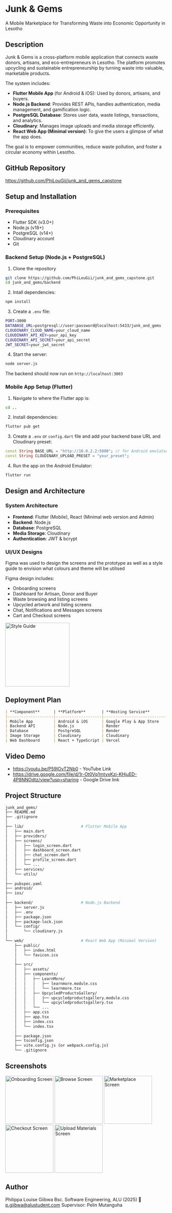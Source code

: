 # Junk & Gems 
A Mobile Marketplace for Transforming Waste into Economic Opportunity in Lesotho

## Description
Junk & Gems is a cross-platform mobile application that connects waste donors, artisans, and eco-entrepreneurs in Lesotho. The platform promotes upcycling and sustainable entrepreneurship by turning waste into valuable, marketable products. 

The system includes: 
- **Flutter Mobile App** (for Android & iOS): Used by donors, artisans, and buyers.
- **Node.js Backend**: Provides REST APIs, handles authentication, media management, and gamification logic. 
- **PostgreSQL Database**: Stores user data, waste listings, transactions, and analytics. 
- **Cloudinary**: Manages image uploads and media storage efficiently. 
- **React Web App (Minimal version)**: To give the users a glimpse of what the app does. 

The goal is to empower communities, reduce waste pollution, and foster a circular economy within Lesotho. 

## GitHub Repository
https://github.com/PhiLouGii/junk_and_gems_capstone 

## Setup and Installation
### Prerequisites
- Flutter SDK (v3.0+)
- Node.js (v18+)
- PostgreSQL (v14+)
- Cloudinary account
- Git

### Backend Setup (Node.js + PostgreSQL)
1. Clone the repository
```bash
git clone https://github.com/PhiLouGii/junk_and_gems_capstone.git
cd junk_and_gems/backend
```

2. Intall dependencies:
```bash
npm install
```

3. Create a ```.env``` file:
```bash
PORT=3000
DATABASE_URL=postgresql://user:password@localhost:5433/junk_and_gems
CLOUDINARY_CLOUD_NAME=your_cloud_name
CLOUDINARY_API_KEY=your_api_key
CLOUDINARY_API_SECRET=your_api_secret
JWT_SECRET=your_jwt_secret
```

4. Start the server: 
```bash
node server.js
```
The backend should now run on ```http://localhost:3003```

### Mobile App Setup (Flutter)
1. Navigate to where the Flutter app is:
```bash
cd ..
```

2. Install dependencies:
```bash
flutter pub get
```

3. Create a ```.env``` or ```config.dart``` file and add your backend base URL and Cloudinary preset: 

```dart
const String BASE_URL = "http://10.0.2.2:5000"; // for Android emulator
const String CLOUDINARY_UPLOAD_PRESET = "your_preset";
```

4. Run the app on the Android Emulator: 
```bash
flutter run
```

## Design and Architecture
### System Architecture
- **Frontend**: Flutter (Mobile), React (Minimal web version and Admin)
- **Backend**: Node.js
- **Database**: PostgreSQL
- **Media Storage**: Cloudinary 
- **Authentication**: JWT & bcrypt

### UI/UX Designs
Figma was used to design the screens and the prototype as well as a style guide to envision what colours and theme will be utilised

Figma design includes: 
- Onboarding screens
- Dashboard for Artisan, Donor and Buyer
- Waste browsing and listing screens
- Upcycled artwork and listing screens
- Chat, Notifications and Messages screens
- Cart and Checkout screens

<img src="designs_screenshots/junk_and_gems_style_guide.png" alt="Style Guide" width="200">


## Deployment Plan
```markdown
| **Component**      | **Platform**       | **Hosting Service**       | **Status**     |
|--------------------|--------------------|---------------------------|----------------|
| Mobile App         | Android & iOS      | Google Play & App Store   | 🟡 In Progress |
| Backend API        | Node.js            | Render                    | 🟡 In Progress |
| Database           | PostgreSQL         | Render                    | ✅ Okay        |
| Image Storage      | Cloudinary         | Cloudinary                | ✅ Okay        | 
| Web Dashboard      | React + TypeScript | Vercel                    | 🟡 In Progress |
```

## Video Demo
- https://youtu.be/P59IOvT2Nb0 - YouTube Link
- https://drive.google.com/file/d/1r-Ot0Vp1mtyxKzj-KHjuED-4P8NNOdtz/view?usp=sharing - Google Drive link

## Project Structure
```bash
junk_and_gems/
├── README.md
├── .gitignore
│
├── lib/                         # Flutter Mobile App
│   ├── main.dart
│   ├── providers/
│   ├── screens/
│   │   ├── login_screen.dart
│   │   ├── dashboard_screen.dart
│   │   ├── chat_screen.dart
│   │   ├── profile_screen.dart
│   │   └── ...
│   ├── services/
│   └── utils/
│
├── pubspec.yaml
├── android/
├── ios/
│
├── backend/                     # Node.js Backend
│   ├── server.js
│   ├── .env
│   ├── package.json
│   ├── package-lock.json
│   └── config/
│       └── cloudinary.js
│
└── web/                         # React Web App (Minimal Version)
    ├── public/
    │   ├── index.html
    │   └── favicon.ico
    │
    ├── src/
    │   ├── assets/
    │   ├── components/
    │   │   ├── LearnMore/
    │   │   │   ├── learnmore.module.css
    │   │   │   └── learnmore.tsx
    │   │   ├── UpcycledProductsGallery/
    │   │   │   ├── upcycledproductsgallery.module.css
    │   │   │   └── upcycledproductsgallery.tsx
    │   │   └── ...
    │   ├── app.css
    │   ├── app.tsx
    │   ├── index.css
    │   └── index.tsx
    │
    ├── package.json
    ├── tsconfig.json
    ├── vite.config.js (or webpack.config.js)
    └── .gitignore
```

## Screenshots
<img src="designs_screenshots/onboarding_screen.png" alt="Onboarding Screen" width="150"> <img src="designs_screenshots/browse_screen.png" alt="Browse Screen" width="150"> <img src="designs_screenshots/marketplace_screen.png" alt="Marketplace Screen" width="150"> <img src="designs_screenshots/checkout_screen.png" alt="Checkout Screen" width="150"> <img src="designs_screenshots/upload_materials_screen.png" alt="Upload Materials Screen" width="150">

## Author
Philippa Louise Giibwa
Bsc. Software Engineering, ALU (2025)
📧 p.giibwa@alustudent.com
Supervisor: Pelin Mutanguha
